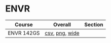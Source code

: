 # ENVR

| Course | Overall | Section |
| ------ | ------- | ------- |
| ENVR 142GS | [csv](https://github.com/UCSD-Historical-Enrollment-Data/2024Summer1/blob/main/overall/ENVR%20142GS.csv), [png](https://raw.githubusercontent.com/UCSD-Historical-Enrollment-Data/2024Summer1/main/plot_overall/ENVR%20142GS.png), [wide](https://raw.githubusercontent.com/UCSD-Historical-Enrollment-Data/2024Summer1/main/plot_overall_wide/ENVR%20142GS.png) |  |
